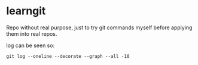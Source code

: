 # learngit
Repo without real purpose, just to try git commands myself before applying them into real repos.

log can be seen so:

```
git log --oneline --decorate --graph --all -10
```

